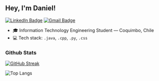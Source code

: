 ## Hey, I'm Daniel!

[![LinkedIn Badge](https://img.shields.io/badge/-Daniel%20Durán-blue?style=flat-square&logo=Linkedin&logoColor=white&link=https://www.linkedin.com/in/daniel-durán-garcía-814821242/)](https://www.linkedin.com/in/daniel-durán-garcía-814821242/)
[![Gmail Badge](https://img.shields.io/badge/-daniel.duran@example.com-c14438?style=flat-square&logo=Gmail&logoColor=white)](mailto:didurangarcia@gmail.com)

- 🎓 Information Technology Engineering Student — Coquimbo, Chile
- 💻 Tech stack: `.java`, `.cpp`, `.py`, `.css`



### Github Stats

[![GitHub Streak](https://github-readme-streak-stats.herokuapp.com?user=Charmandiox9&theme=dracula)](https://git.io/streak-stats)

![Top Langs](https://github-readme-stats.vercel.app/api/top-langs/?username=Charmandiox9&layout=compact)
